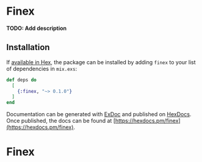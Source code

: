 # Finex

**TODO: Add description**

## Installation

If [available in Hex](https://hex.pm/docs/publish), the package can be installed
by adding `finex` to your list of dependencies in `mix.exs`:

```elixir
def deps do
  [
    {:finex, "~> 0.1.0"}
  ]
end
```

Documentation can be generated with [ExDoc](https://github.com/elixir-lang/ex_doc)
and published on [HexDocs](https://hexdocs.pm). Once published, the docs can
be found at [https://hexdocs.pm/finex](https://hexdocs.pm/finex).

# Finex
